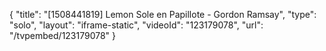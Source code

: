 {
    "title": "[1508441819] Lemon Sole en Papillote - Gordon Ramsay",
    "type": "solo",
    "layout": "iframe-static",
    "videoId": "123179078",
    "url": "\/tvpembed\/123179078"
}